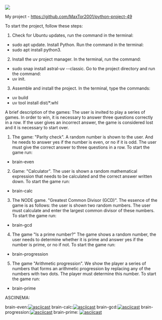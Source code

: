 <a href="https://codeclimate.com/github/MaxTor2001/python-project-49/maintainability"><img 
src="https://api.codeclimate.com/v1/badges/03c530ba0ac369e38585/maintainability" /></a>

My project - https://github.com/MaxTor2001/python-project-49

To start the project, follow these steps:
1. Check for Ubuntu updates, run the command in the terminal:
- sudo apt update.
Install Python. Run the command in the terminal:
- sudo apt install python3.
2. Install the uv project manager. In the terminal, run the command:
- sudo snap install astral-uv --classic. 
Go to the project directory and run the command:
- uv init.
3. Assemble and install the project. In the terminal, type the commands:
- uv build
- uv tool install dist/*.whl

A brief description of the games:
The user is invited to play a series of games. In order to win, it is necessary to answer three questions correctly in a row. If the user gives an incorrect answer, the game is considered lost and it is necessary to start over.
1. The game: "Parity check". A random number is shown to the user. And he needs to answer yes if the number is even, or no if it is odd. The user must give the correct answer to three questions in a row.
To start the game run: 
- brain-even
2. Game: "Calculator". The user is shown a random mathematical expression that needs to be calculated and the correct answer written down.
To start the game run: 
- brain-calc
3. The NODE game. "Greatest Common Divisor (GCD)". The essence of the game is as follows: the user is shown two random numbers. The user must calculate and enter the largest common divisor of these numbers.
To start the game run: 
- brain-gcd
4. The game "Is a prime number?" The game shows a random number, the user needs to determine whether it is prime and answer yes if the number is prime, or no if not.
To start the game run: 
- brain-progression
5. The game "Arithmetic progression". We show the player a series of numbers that forms an arithmetic progression by replacing any of the numbers with two dots. The player must determine this number.
To start the game run: 
- brain-prime

ASCIINEMA:

brain-even:[![asciicast](https://asciinema.org/a/rok2pwHVEWa8CgUWlsZGw18ga.svg)](https://asciinema.org/a/rok2pwHVEWa8CgUWlsZGw18ga)
brain-calc:[![asciicast](https://asciinema.org/a/BGB6x83eDp6zDnp2GV4fcJlt6)](https://asciinema.org/a/BGB6x83eDp6zDnp2GV4fcJlt6)
brain-gcd:[![asciicast](https://asciinema.org/a/FKt0paXJSRX3HxfkBOh724GDI)](https://asciinema.org/a/FKt0paXJSRX3HxfkBOh724GDI)
brain-progression:[![asciicast](https://asciinema.org/a/g0Cwl9Rfy2S8xlCGwDtiPOSx3)](https://asciinema.org/a/g0Cwl9Rfy2S8xlCGwDtiPOSx3)
brain-prime: [![asciicast](https://asciinema.org/a/8iDI426OeLADrjD2joEIF3plZ)](https://asciinema.org/a/8iDI426OeLADrjD2joEIF3plZ)